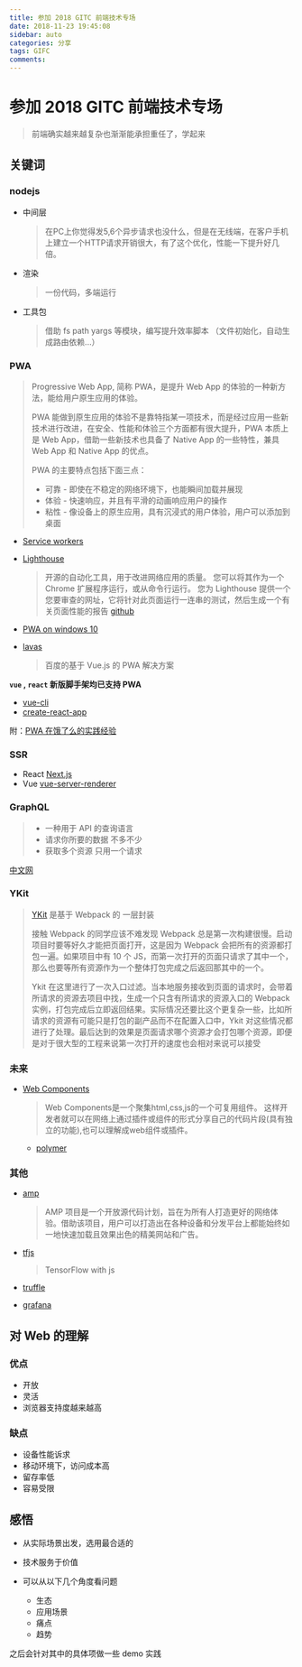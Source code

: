 ```yaml
---
title: 参加 2018 GITC 前端技术专场
date: 2018-11-23 19:45:08
sidebar: auto
categories: 分享
tags: GIFC
comments:
---
```


# 参加 2018 GITC 前端技术专场

> 前端确实越来越复杂也渐渐能承担重任了，学起来

## 关键词

### nodejs

- 中间层

  > 在PC上你觉得发5,6个异步请求也没什么，但是在无线端，在客户手机上建立一个HTTP请求开销很大，有了这个优化，性能一下提升好几倍。

- 渲染

  > 一份代码，多端运行

- 工具包

  > 借助 fs path yargs 等模块，编写提升效率脚本 （文件初始化，自动生成路由依赖...）

### PWA

> Progressive Web App, 简称 PWA，是提升 Web App 的体验的一种新方法，能给用户原生应用的体验。
>
> PWA 能做到原生应用的体验不是靠特指某一项技术，而是经过应用一些新技术进行改进，在安全、性能和体验三个方面都有很大提升，PWA 本质上是 Web App，借助一些新技术也具备了 Native App 的一些特性，兼具 Web App 和 Native App 的优点。
>
> PWA 的主要特点包括下面三点：
>
> - 可靠 - 即使在不稳定的网络环境下，也能瞬间加载并展现
> - 体验 - 快速响应，并且有平滑的动画响应用户的操作
> - 粘性 - 像设备上的原生应用，具有沉浸式的用户体验，用户可以添加到桌面

- [Service workers](https://developer.mozilla.org/zh-CN/docs/Web/API/Service_Worker_API)


- [Lighthouse](https://developers.google.com/web/tools/lighthouse/)

  > 开源的自动化工具，用于改进网络应用的质量。 您可以将其作为一个 Chrome 扩展程序运行，或从命令行运行。 您为 Lighthouse 提供一个您要审查的网址，它将针对此页面运行一连串的测试，然后生成一个有关页面性能的报告 [github](https://github.com/GoogleChrome/lighthouse)

- [PWA on windows 10](https://developer.microsoft.com/zh-cn/windows/pwa)

- [lavas](https://pwa.baidu.com/)

  > 百度的基于 Vue.js 的 PWA 解决方案

**`vue` , `react`  新版脚手架均已支持 PWA**

- [vue-cli](https://cli.vuejs.org/zh/config/#pwa)
- [create-react-app](https://facebook.github.io/create-react-app/docs/making-a-progressive-web-app)

附：[PWA 在饿了么的实践经验](https://link.jianshu.com/?t=https://zhuanlan.zhihu.com/p/25800461)

### SSR

- React [Next.js](https://nextjs.org/)
- Vue [vue-server-renderer](https://ssr.vuejs.org/zh/guide/)

### GraphQL

> - 一种用于 API 的查询语言
> - 请求你所要的数据 不多不少
> - 获取多个资源 只用一个请求

[中文网](http://graphql.cn/)

### YKit

> [YKit](https://www.npmjs.com/package/ykit) 是基于 Webpack  的 一层封装
>
> 接触 Webpack 的同学应该不难发现 Webpack 总是第一次构建很慢。启动项目时要等好久才能把页面打开，这是因为 Webpack 会把所有的资源都打包一遍。如果项目中有 10 个 JS，而第一次打开的页面只请求了其中一个，那么也要等所有资源作为一个整体打包完成之后返回那其中的一个。
>
> Ykit 在这里进行了一次入口过滤。当本地服务接收到页面的请求时，会带着所请求的资源去项目中找，生成一个只含有所请求的资源入口的 Webpack 实例，打包完成后立即返回结果。实际情况还要比这个更复杂一些，比如所请求的资源有可能只是打包的副产品而不在配置入口中，Ykit 对这些情况都进行了处理。最后达到的效果是页面请求哪个资源才会打包哪个资源，即便是对于很大型的工程来说第一次打开的速度也会相对来说可以接受

### 未来

- [Web Components](https://developer.mozilla.org/zh-CN/docs/Web/Web_Components)

  > Web Components是一个聚集html,css,js的一个可复用组件。
  > 这样开发者就可以在网络上通过插件或组件的形式分享自己的代码片段(具有独立的功能),也可以理解成web组件或插件。

  - [polymer](https://www.polymer-project.org/)

### 其他

- [amp](https://www.ampproject.org/zh_cn/)

  > AMP 项目是一个开放源代码计划，旨在为所有人打造更好的网络体验。借助该项目，用户可以打造出在各种设备和分发平台上都能始终如一地快速加载且效果出色的精美网站和广告。

- [tfjs](https://js.tensorflow.org/)

  > TensorFlow with js

- [truffle](https://truffleframework.com/)

- [grafana](https://grafana.com/)

## 对 Web 的理解

### 优点

- 开放
- 灵活
- 浏览器支持度越来越高

### 缺点

- 设备性能诉求
- 移动环境下，访问成本高
- 留存率低
- 容易受限

## 感悟

- 从实际场景出发，选用最合适的

- 技术服务于价值
- 可以从以下几个角度看问题
  - 生态
  - 应用场景
  - 痛点
  - 趋势

之后会针对其中的具体项做一些 demo 实践